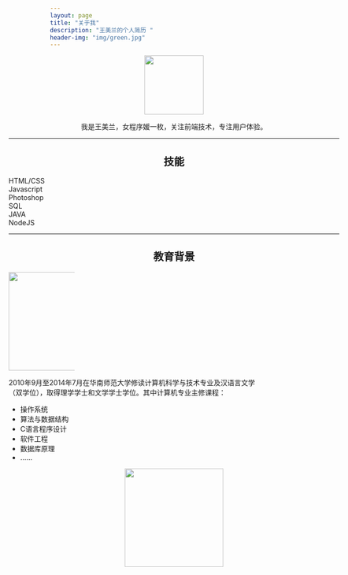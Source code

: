 ```yaml
---
layout: page
title: "关于我"
description: "王美兰的个人简历 "
header-img: "img/green.jpg"
---
```


<div style='margin:0 -16.66666667%'>
<center>
    <p><img style='width:120px' src="http://ceqef.img47.wal8.com/img47/538205_20160303162908/145724830383.png" align="center"></p>
    <span>我是王美兰，女程序媛一枚，关注前端技术，专注用户体验。</span>
</center> 

<hr>
 <div>
 	<center><h2>技能</h2></center> 
        <div class="progress">
            <div class="progress-bar" role="progressbar" aria-valuenow="80" aria-valuemin="0" aria-valuemax="100" style="width: 70%;">
                HTML/CSS
            </div>
        </div>
        <div class="progress">
            <div class="progress-bar progress-bar-success" role="progressbar" aria-valuenow="2" aria-valuemin="0" aria-valuemax="100"  style="width: 60%;">
                Javascript
            </div>
        </div> 
        <div class="progress">
            <div class="progress-bar progress-bar-warning" role="progressbar" aria-valuenow="80" aria-valuemin="0" aria-valuemax="100" style="width: 50%">
                Photoshop
            </div>
        </div>
           <div class="progress">
            <div class="progress-bar progress-bar-danger" role="progressbar" aria-valuenow="60" aria-valuemin="0" aria-valuemax="100" style="width: 40%">
                 SQL
            </div>
        </div>
         <div class="progress">
            <div class="progress-bar " role="progressbar" aria-valuenow="80" aria-valuemin="0" aria-valuemax="100" style="width: 30%">
                JAVA
            </div>
        </div>
          <div class="progress">
            <div class="progress-bar progress-bar-success" role="progressbar" aria-valuenow="80" aria-valuemin="0" aria-valuemax="100" style="width: 20%">
                NodeJS
            </div>
        </div> 
 </div>
 <hr>
 <div class='clearfix'>
 	<center><h2>教育背景</h2></center> 
 	<div  class='pull-left' style='width:20%'>
 		<img src='http://ceqef.img47.wal8.com/img47/538205_20160303162908/1457252591.png'  style='width:200px'>
 	</div>
 	<div class='pull-right' style='width:75%'>
 		<p>2010年9月至2014年7月在华南师范大学修读计算机科学与技术专业及汉语言文学（双学位），取得理学学士和文学学士学位。其中计算机专业主修课程：
 		<ul>
         <li>操作系统</li>
         <li>算法与数据结构</li>
         <li>C语言程序设计</li>
         <li>软件工程</li>
         <li>数据库原理</li>
         <li>......</li>
         </ul>
        </p>
 	</div>
 </div>
 
<center>
    <p><img style='width:200px' src="http://ceqef.img47.wal8.com/img47/538205_20160303162908/145699415256.png" align="center"></p>
</center>



</div>



